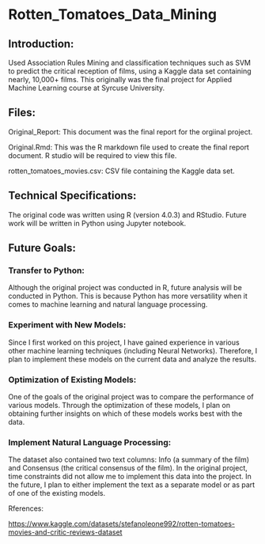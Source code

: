 # Rotten_Tomatoes_Data_Mining

## Introduction:
Used Association Rules Mining and classification techniques such as SVM to predict the critical reception of films, using a Kaggle data set containing nearly, 10,000+ films. This originally was the final project for Applied Machine Learning course at Syrcuse University. 

## Files:

Original_Report: This document was the final report for the orgiinal project.

Original.Rmd: This was the R markdown file used to create the final report document. R studio will be required to view this file. 

rotten_tomatoes_movies.csv: CSV file containing the Kaggle data set.

## Technical Specifications:

The original code was written using R (version 4.0.3) and RStudio. Future work will be written in Python using Jupyter notebook. 

## Future Goals:

### Transfer to Python:
Although the original project was conducted in R, future analysis will be conducted in Python. This is because Python has more versatility when it comes to machine learning and natural language processing.

### Experiment with New Models:
Since I first worked on this project, I have gained experience in various other machine learning techniques (including Neural Networks). Therefore, I plan to implement these models on the current data and analyze the results.

### Optimization of Existing Models:
One of the goals of the original project was to compare the performance of various models. Through the optimization of these models, I plan on obtaining further insights on which of these models works best with the data. 

### Implement Natural Language Processing:
The dataset also contained two text columns: Info (a summary of the film) and Consensus (the critical consensus of the film). In the original project, time constraints did not allow me to implement this data into the project. In the future, I plan to either implement the text as a separate model or as part of one of the existing models.

Rferences:

https://www.kaggle.com/datasets/stefanoleone992/rotten-tomatoes-movies-and-critic-reviews-dataset
